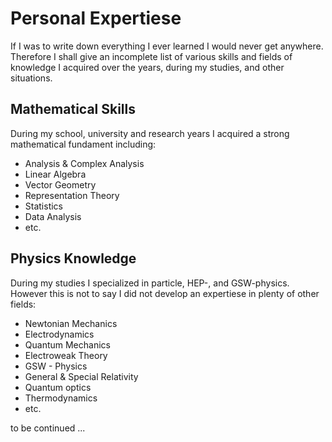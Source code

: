 # Personal Expertiese
If I was to write down everything I ever learned I would never get anywhere. Therefore I shall give an incomplete list of various skills and fields of knowledge I acquired over the years, during my studies, and other situations.

## Mathematical Skills
During my school, university and research years I acquired a strong mathematical fundament including:
- Analysis & Complex Analysis
- Linear Algebra
- Vector Geometry
- Representation Theory
- Statistics
- Data Analysis
- etc.

## Physics Knowledge
During my studies I specialized in particle, HEP-, and GSW-physics. However this is not to say I did not develop an expertiese in plenty of other fields:
- Newtonian Mechanics
- Electrodynamics
- Quantum Mechanics
- Electroweak Theory
- GSW - Physics
- General & Special Relativity
- Quantum optics
- Thermodynamics
- etc.

to be continued ...